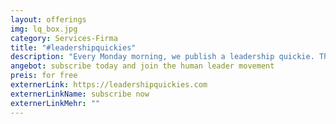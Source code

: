 ```yaml
---
layout: offerings
img: lq_box.jpg
category: Services-Firma
title: "#leadershipquickies"
description: "Every Monday morning, we publish a leadership quickie. This is a short inspiration for your daily leadership work, it will open up your leader mindset, and it reminds you of basic leadership tools and principles."
angebot: subscribe today and join the human leader movement
preis: for free
externerLink: https://leadershipquickies.com
externerLinkName: subscribe now
externerLinkMehr: ""
---
```

